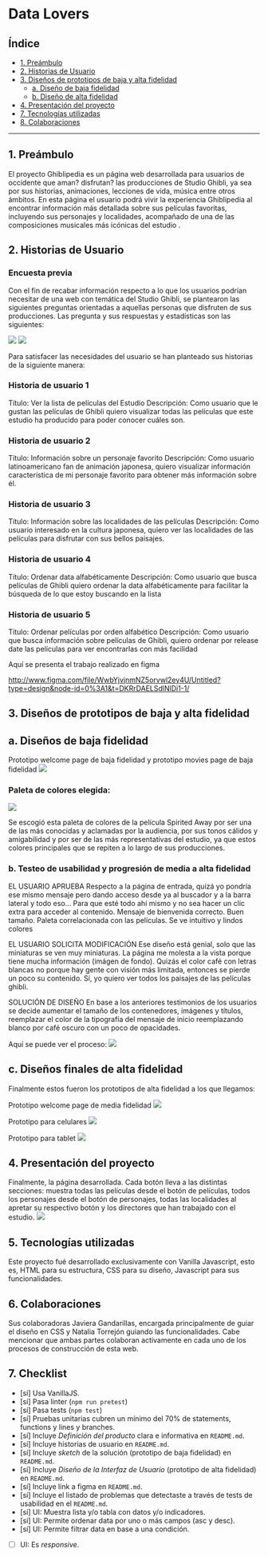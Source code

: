 # Data Lovers

## Índice

* [1. Preámbulo](#1-preámbulo)
* [2. Historias de Usuario](#2-Historias-de-Usuario)
* [3. Diseños de prototipos de baja y alta fidelidad](#3-diseños-de-protoptipos-de-alta-fidelidad)
  * [a. Diseño de baja fidelidad](#4-diseño-debaja-fidelidad)
  * [b. Diseño de alta fidelidad](#5-diseño-de-alta-fidelidad)
* [4. Presentación del proyecto](#6-presentación-del-proyecto)
* [7. Tecnologías utilizadas](#7-tecnologías-utilizadas)
* [8. Colaboraciones](#8-colaboraciones)

***

## 1. Preámbulo

El proyecto Ghiblipedia es un página web desarrollada para usuarios de occidente que aman? disfrutan? las producciones de Studio Ghibli, ya sea por sus historias, animaciones, lecciones de vida, música entre otros ámbitos. En esta página el usuario podrá vivir la experiencia Ghiblipedia al encontrar información más detallada sobre sus películas favoritas, incluyendo sus personajes y localidades, acompañado de una de las composiciones musicales más icónicas del estudio .

## 2. Historias de Usuario
### Encuesta previa
Con el fin de recabar información respecto a lo que los usuarios podrían necesitar de una web con temática del Studio Ghibli, se plantearon las siguientes preguntas orientadas a aquellas personas que disfruten de sus producciones. Las pregunta y sus respuestas y estadísticas son las siguientes:

![](./src/img/GHIBLIPEDIA-encuesta.png)
![](./src/img/GHIBLIPEDIA-encuesta2.png)

Para satisfacer las necesidades del usuario se han planteado sus historias de la siguiente manera:

### Historia de usuario 1
Título:
Ver la lista de películas del Estudio
Descripción:
Como usuario que le gustan las películas de Ghibli quiero visualizar todas las películas que este estudio ha producido para poder conocer cuáles son.

### Historia de usuario 2
Título:
Información sobre un personaje favorito
Descripción:
Como usuario latinoamericano fan de animación japonesa, quiero visualizar información característica de mi personaje favorito para obtener más información sobre él.

### Historia de usuario 3
Título:
Información sobre las localidades de las películas
Descripción:
Como usuario interesado en la cultura japonesa, quiero ver las localidades de las películas para disfrutar con sus bellos paisajes.

### Historia de usuario 4
Título:
Ordenar data alfabéticamente
Descripción:
Como usuario que busca películas de Ghibli quiero ordenar la data alfabéticamente para facilitar la búsqueda de lo que estoy buscando en la lista

### Historia de usuario 5
Título:
Ordenar películas por orden alfabético
Descripción:
Como usuario que busca información sobre películas de Ghibli, quiero ordenar por release date las películas para ver encontrarlas con más facilidad

Aquí se presenta el trabajo realizado en figma

http://www.figma.com/file/WwbYjvjnmNZ5orvwl2ey4U/Untitled?type=design&node-id=0%3A1&t=DKRrDAELSdlNlDi1-1/

## 3. Diseños de prototipos de baja y alta fidelidad

  ## a. Diseños de baja fidelidad
Prototipo welcome page de baja fidelidad y prototipo movies page de baja fidelidad
![](./src/img/GHIBLIPEDIA-low.png)

### Paleta de colores elegida:

![](./src/img/ghiblipedia-color-palette.png)

Se escogió esta paleta de colores de la película Spirited Away por ser una de las más conocidas y aclamadas por la audiencia, por sus tonos cálidos y amigabilidad y por ser de las más representativas del estudio, ya que estos colores principales que se repiten a lo largo de sus producciones.

  ### b. Testeo de usabilidad y progresión de media a alta fidelidad

  EL USUARIO APRUEBA
Respecto a la página de entrada, quizá yo pondría ese mismo mensaje pero dando acceso desde ya al buscador y a la barra lateral y todo eso... Para que esté todo ahí mismo y no sea hacer un clic extra para acceder al contenido. Mensaje de bienvenida correcto. Buen tamaño. Paleta correlacionada con las películas. Se ve intuitivo y lindos colores

  EL USUARIO SOLICITA MODIFICACIÓN
Ese diseño está genial, solo que las miniaturas se ven muy miniaturas.
La página me molesta a la vista porque tiene mucha información (imágen de fondo). Quizás el color café con letras blancas no porque hay gente con visión más limitada, entonces  se pierde un poco su contenido.
Sí,  yo quiero ver todos los paisajes de las películas ghibli.

  SOLUCIÓN DE DISEÑO
En base a los anteriores testimonios de los usuarios se decide aumentar el tamaño de los contenedores, imágenes y títulos, reemplazar el color de la tipografía del mensaje de inicio reemplazando blanco por café oscuro con un poco de opacidades. 

Aquí se puede ver el proceso:
![](./src/img/GHIBLIPEDIA-medium.png)

  ## c. Diseños finales de alta fidelidad
 Finalmente estos fueron los prototipos de alta fidelidad a los que llegamos:
 
 Prototipo welcome page de media fidelidad
![](./src/img/imagen-pagina-web.png)

Prototipo para celulares
![](./src/img/GHIBLIPEDIA-MOBILE-VIEW.png)

Prototipo para tablet
![](./src/img/GHIBLIPEDIA-TABLET-VIEW.png)

## 4. Presentación del proyecto

Finalmente, la página desarrollada. 
Cada botón lleva a las distintas secciones: muestra todas las películas desde el botón de películas, todos los personajes desde el botón de personajes, todas las localidades al apretar su respectivo botón y los directores que han trabajado con el estudio.
![](./src/img/imagen-pagina-web.png)

## 5. Tecnologías utilizadas

Este proyecto fué desarrollado exclusivamente con Vanilla Javascript, esto es, HTML para su estructura, CSS para su diseño, Javascript para sus funcionalidades. 

## 6. Colaboraciones

Sus colaboradoras Javiera Gandarillas, encargada principalmente de guiar el diseño en CSS y Natalia Torrejón guiando las funcionalidades. Cabe mencionar que ambas partes colaboran activamente en cada uno de los procesos de construcción de esta web.

## 7. Checklist

* [sí] Usa VanillaJS.
* [sí] Pasa linter (`npm run pretest`)
* [sí] Pasa tests (`npm test`)
* [sí] Pruebas unitarias cubren un mínimo del 70% de statements, functions y
  lines y branches.
* [sí] Incluye _Definición del producto_ clara e informativa en `README.md`.
* [sí] Incluye historias de usuario en `README.md`.
* [sí] Incluye _sketch_ de la solución (prototipo de baja fidelidad) en
  `README.md`.
* [sí] Incluye _Diseño de la Interfaz de Usuario_ (prototipo de alta fidelidad)
  en `README.md`.
* [sí] Incluye link a figma en `README.md`.
* [sí] Incluye el listado de problemas que detectaste a través de tests de
  usabilidad en el `README.md`.
* [sí] UI: Muestra lista y/o tabla con datos y/o indicadores.
* [sí] UI: Permite ordenar data por uno o más campos (asc y desc).
* [sí] UI: Permite filtrar data en base a una condición.
* [ ] UI: Es _responsive_.
